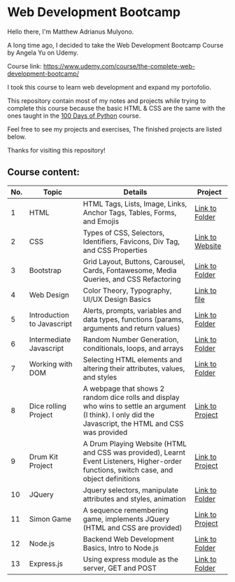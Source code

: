 # Web Development Bootcamp

Hello there, I'm Matthew Adrianus Mulyono.

A long time ago, I decided to take the Web Development Bootcamp Course by Angela Yu on Udemy.

Course link: https://www.udemy.com/course/the-complete-web-development-bootcamp/ 

I took this course to learn web development and expand my portofolio.

This repository contain most of my notes and projects while trying to complete this course because the basic HTML & CSS are the same with the ones taught in the [100 Days of Python](https://github.com/Matthew1906/100DaysOfPython) course.

Feel free to see my projects and exercises, The finished projects are listed below.

Thanks for visiting this repository!

## Course content:
| No. | Topic | Details | Project |
|---------|----------|---------|---------|
|1|HTML| HTML Tags, Lists, Image, Links, Anchor Tags, Tables, Forms, and Emojis | [Link to Folder](https://github.com/Matthew1906/100DaysOfPython/tree/master/WebFoundation/42/Project) |
|2|CSS| Types of CSS, Selectors, Identifiers, Favicons, Div Tag, and CSS Properties | [Link to Website](https://matthew1906.github.io/mock_cv_website/) | 
|3| Bootstrap| Grid Layout, Buttons, Carousel, Cards, Fontawesome, Media Queries, and CSS Refactoring| [Link to Folder](https://github.com/Matthew1906/100DaysOfPython/tree/master/WebFoundation/58)
|4|Web Design|Color Theory, Typography, UI/UX Design Basics|[Link to file](https://github.com/Matthew1906/100DaysOfPython/blob/master/WebFoundation/65/CourseContent.txt)|
|5|Introduction to Javascript|Alerts, prompts, variables and data types, functions (params, arguments and return values)| [Link to Folder](/Javascript/BasicConcepts/IntroductionToJavascript)|
|6|Intermediate Javascript| Random Number Generation, conditionals, loops, and arrays|[Link to Folder](/Javascript/BasicConcepts/IntermediateJavascript)|
|7| Working with DOM | Selecting HTML elements and altering their attributes, values, and styles | [Link to Folder](/Javascript/IntroductionToDOM)
|8| Dice rolling Project | A webpage that shows 2 random dice rolls and display who wins to settle an argument (I think). I only did the Javascript, the HTML and CSS was provided | [Link to Project](/Javascript/DiceChallenge)
|9| Drum Kit Project | A Drum Playing Website (HTML and CSS was provided), Learnt Event Listeners, Higher-order functions, switch case, and object definitions|[Link to Project](/Javascript/DrumKit)
|10| JQuery | Jquery selectors, manipulate attributes and styles, animation | [Link to Folder](/Jquery/BasicConcepts) |
|11|Simon Game| A sequence remembering game, implements JQuery (HTML and CSS are provided)| [Link to Project](/Jquery/SimonGame)|
|12|Node.js| Backend Web Development Basics, Intro to Node.js | [Link to Folder](/NodeJS)|
|13|Express.js | Using express module as the server, GET and POST | [Link to Folder](Express.JS)|
